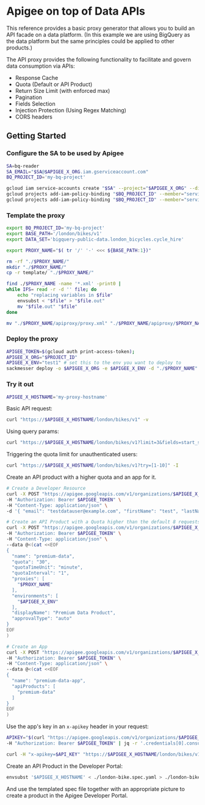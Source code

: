 # Apigee on top of Data APIs

This reference provides a basic proxy generator that allows you to build an
API facade on a data platform. (In this example we are using BigQuery as the
data platform but the same principles could be applied to other products.)

The API proxy provides the following functionality to facilitate and govern
data consumption via APIs:

* Response Cache
* Quota (Default or API Product)
* Return Size Limit (with enforced max)
* Pagination
* Fields Selection
* Injection Protection (Using Regex Matching)
* CORS headers

## Getting Started

### Configure the SA to be used by Apigee

```sh
SA=bq-reader
SA_EMAIL="$SA@$APIGEE_X_ORG.iam.gserviceaccount.com"
BQ_PROJECT_ID='my-bq-project'

gcloud iam service-accounts create "$SA" --project="$APIGEE_X_ORG" --display-name="BQ data reader"
gcloud projects add-iam-policy-binding "$BQ_PROJECT_ID" --member="serviceAccount:$SA_EMAIL" --role="roles/bigquery.dataViewer" --quiet
gcloud projects add-iam-policy-binding "$BQ_PROJECT_ID" --member="serviceAccount:$SA_EMAIL" --role="roles/bigquery.user" --quiet
```

### Template the proxy

```sh
export BQ_PROJECT_ID='my-bq-project'
export BASE_PATH='/london/bikes/v1'
export DATA_SET='bigquery-public-data.london_bicycles.cycle_hire'

export PROXY_NAME="$( tr '/' '-' <<< ${BASE_PATH:1})"

rm -rf "./$PROXY_NAME/"
mkdir "./$PROXY_NAME/"
cp -r template/ "./$PROXY_NAME/"

find ./$PROXY_NAME -name '*.xml' -print0 |
while IFS= read -r -d '' file; do
    echo "replacing variables in $file"
    envsubst < "$file" > "$file.out"
    mv "$file.out" "$file"
done

mv "./$PROXY_NAME/apiproxy/proxy.xml" "./$PROXY_NAME/apiproxy/$PROXY_NAME.xml"
```

### Deploy the proxy

```sh
APIGEE_TOKEN=$(gcloud auth print-access-token);
APIGEE_X_ORG="$PROJECT_ID"
APIGEE_X_ENV="test1" # set this to the env you want to deploy to
sackmesser deploy -o $APIGEE_X_ORG -e $APIGEE_X_ENV -d "./$PROXY_NAME" -t "$APIGEE_TOKEN" --deployment-sa "$SA_EMAIL"
```

### Try it out

```sh
APIGEE_X_HOSTNAME='my-proxy-hostname'
```

Basic API request:

```sh
curl "https://$APIGEE_X_HOSTNAME/london/bikes/v1" -v
```

Using query params:

```sh
curl "https://$APIGEE_X_HOSTNAME/london/bikes/v1?limit=3&fields=start_station_name,end_station_name" | jq
```

Triggering the quota limit for unauthenticated users:

```sh
curl "https://$APIGEE_X_HOSTNAME/london/bikes/v1?try=[1-10]" -I
```

Create an API product with a higher quota and an app for it.

```sh
# Create a Developer Resource
curl -X POST "https://apigee.googleapis.com/v1/organizations/$APIGEE_X_ORG/developers" \
-H "Authorization: Bearer $APIGEE_TOKEN" \
-H "Content-Type: application/json" \
-d '{ "email": "testdatauser@example.com", "firstName": "test", "lastName": "user", "userName": "testdatauser" }' \

# Create an API Product with a Quota higher than the default 8 requests per minute
curl -X POST "https://apigee.googleapis.com/v1/organizations/$APIGEE_X_ORG/apiproducts" \
-H "Authorization: Bearer $APIGEE_TOKEN" \
-H "Content-Type: application/json" \
--data @<(cat <<EOF
{
  "name": "premium-data",
  "quota": "30",
  "quotaTimeUnit": "minute",
  "quotaInterval": "1",
  "proxies": [
    "$PROXY_NAME"
  ],
  "environments": [
    "$APIGEE_X_ENV"
  ],
  "displayName": "Premium Data Product",
  "approvalType": "auto"
}
EOF
)

# Create an App
curl -X POST "https://apigee.googleapis.com/v1/organizations/$APIGEE_X_ORG/developers/testdatauser@example.com/apps" \
-H "Authorization: Bearer $APIGEE_TOKEN" \
-H "Content-Type: application/json" \
--data @<(cat <<EOF
{
  "name": "premium-data-app",
  "apiProducts": [
    "premium-data"
  ]
}
EOF
)
```

Use the app's key in an `x-apikey` header in your request:

```sh
APIKEY="$(curl "https://apigee.googleapis.com/v1/organizations/$APIGEE_X_ORG/developers/testdatauser@example.com/apps/premium-data-app" \
-H "Authorization: Bearer $APIGEE_TOKEN" | jq -r '.credentials[0].consumerKey')"

curl -H "x-apikey=$API_KEY" "https://$APIGEE_X_HOSTNAME/london/bikes/v1?try=[1-10]" -I
```

Create an API Product in the Developer Portal:

```sh
envsubst '$APIGEE_X_HOSTNAME' < ./london-bike.spec.yaml > ./london-bikes-v1/spec.yaml
```

And use the templated spec file together with an appropriate picture to create
a product in the Apigee Developer Portal.
